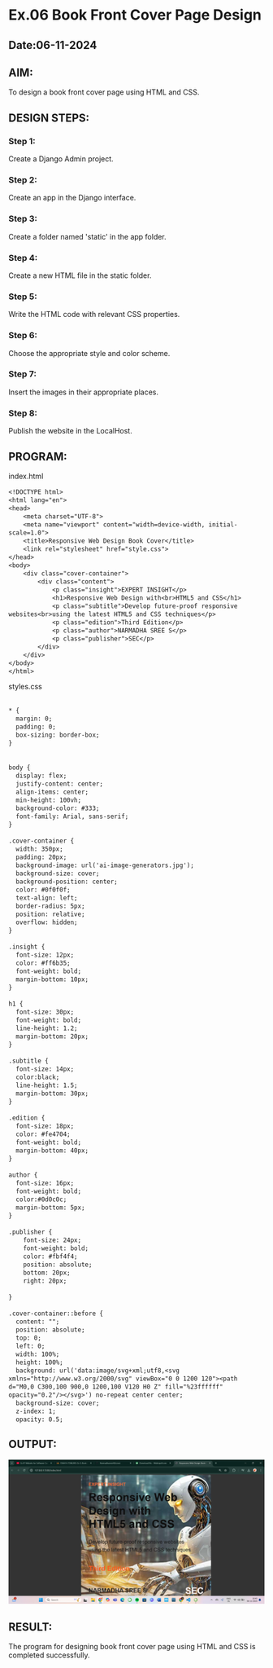 # Ex.06 Book Front Cover Page Design
## Date:06-11-2024

## AIM:
To design a book front cover page using HTML and CSS.

## DESIGN STEPS:

### Step 1:
Create a Django Admin project.

### Step 2:
Create an app in the Django interface.

### Step 3:
Create a folder named 'static' in the app folder.

### Step 4:
Create a new HTML file in the static folder.

### Step 5:
Write the HTML code with relevant CSS properties.

### Step 6:
Choose the appropriate style and color scheme.

### Step 7:
Insert the images in their appropriate places.

### Step 8:
Publish the website in the LocalHost.

## PROGRAM:
index.html
```
<!DOCTYPE html>
<html lang="en">
<head>
    <meta charset="UTF-8">
    <meta name="viewport" content="width=device-width, initial-scale=1.0">
    <title>Responsive Web Design Book Cover</title>
    <link rel="stylesheet" href="style.css">
</head>
<body>
    <div class="cover-container">
        <div class="content">
            <p class="insight">EXPERT INSIGHT</p>
            <h1>Responsive Web Design with<br>HTML5 and CSS</h1>
            <p class="subtitle">Develop future-proof responsive websites<br>using the latest HTML5 and CSS techniques</p>
            <p class="edition">Third Edition</p>
            <p class="author">NARMADHA SREE S</p>
            <p class="publisher">SEC</p>
        </div>
    </div>
</body>
</html>
```
styles.css
```

* {
  margin: 0;
  padding: 0;
  box-sizing: border-box;
}


body {
  display: flex;
  justify-content: center;
  align-items: center;
  min-height: 100vh;
  background-color: #333;
  font-family: Arial, sans-serif;
}

.cover-container {
  width: 350px;
  padding: 20px;
  background-image: url('ai-image-generators.jpg');
  background-size: cover;
  background-position: center;
  color: #0f0f0f;
  text-align: left;
  border-radius: 5px;
  position: relative;
  overflow: hidden;
}

.insight {
  font-size: 12px;
  color: #ff6b35;
  font-weight: bold;
  margin-bottom: 10px;
}

h1 {
  font-size: 30px;
  font-weight: bold;
  line-height: 1.2;
  margin-bottom: 20px;
}

.subtitle {
  font-size: 14px;
  color:black;
  line-height: 1.5;
  margin-bottom: 30px;
}

.edition {
  font-size: 18px;
  color: #fe4704;
  font-weight: bold;
  margin-bottom: 40px;
}

author {
  font-size: 16px;
  font-weight: bold;
  color:#0d0c0c;
  margin-bottom: 5px;
}

.publisher {
    font-size: 24px;
    font-weight: bold;
    color: #fbf4f4;
    position: absolute;
    bottom: 20px;
    right: 20px; 

}

.cover-container::before {
  content: "";
  position: absolute;
  top: 0;
  left: 0;
  width: 100%;
  height: 100%;
  background: url('data:image/svg+xml;utf8,<svg xmlns="http://www.w3.org/2000/svg" viewBox="0 0 1200 120"><path d="M0,0 C300,100 900,0 1200,100 V120 H0 Z" fill="%23ffffff" opacity="0.2"/></svg>') no-repeat center center;
  background-size: cover;
  z-index: 1;
  opacity: 0.5; 
```

## OUTPUT:
![alt text](<Screenshot (30)-1.png>)
## RESULT:
The program for designing book front cover page using HTML and CSS is completed successfully.
